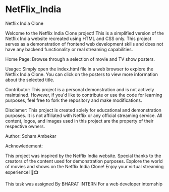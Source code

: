 # NetFlix_India


Netflix India Clone

Welcome to the Netflix India Clone project! This is a simplified version of the Netflix India website recreated using HTML and CSS only. This project serves as a demonstration of frontend web development skills and does not have any backend functionality or real streaming capabilities.


Home Page: Browse through a selection of movie and TV show posters.

Usage::
Simply open the index.html file in a web browser to explore the Netflix India Clone. You can click on the posters to view more information about the selected title.


Contributor:
This project is a personal demonstration and is not actively maintained. However, if you'd like to contribute or use the code for learning purposes, feel free to fork the repository and make modifications.

Disclamer:
This project is created solely for educational and demonstration purposes. It is not affiliated with Netflix or any official streaming service. All content, logos, and images used in this project are the property of their respective owners.


Author:
Soham Ambekar

Acknowledement:

This project was inspired by the Netflix India website.
Special thanks to the creators of the content used for demonstration purposes.
Explore the world of movies and shows on the Netflix India Clone! Enjoy your virtual streaming experience! 🍿📺


This task was assigned By BHARAT INTERN For a web developer internship
